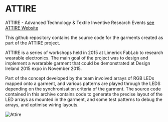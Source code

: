 ATTIRE
======

ATTIRE - Advanced Technology & Textile Inventive Research Events  [see ATTIRE Website](http://www.attire.ie)

This github repository contains the source code for the garments created as part of the ATTIRE project. 

ATTIRE is a series of workshops held in 2015 at Limerick FabLab to research wearable electronics. The main goal of the project was to design and implement a werarable garment that could be demonstrated at Design Ireland 2015 expo in November 2015. 

Part of the concept developed by the team involved arrays of RGB LEDs mapped onto a garment, and various patterns are played through the LEDS depending on the synchronisation criteria of the garment. The source code contained in this archive contains code to generate the precise layout of the LED arrays as mounted in the garment, and some test patterns to debug the arrays, and optimise wiring layouts. 
 

![Attire](http://attire.ie/wp-content/uploads/2015/05/event-05-PHOTOS4.jpg)

